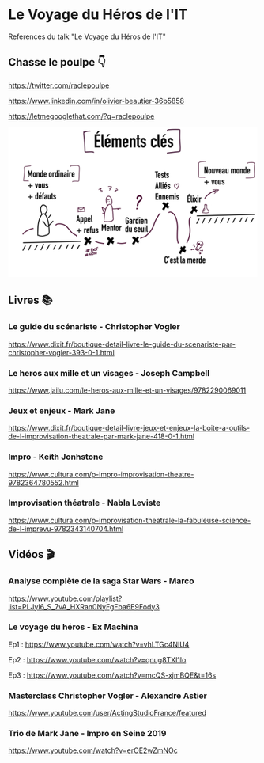 # Le Voyage du Héros de l'IT
References du talk "Le Voyage du Héros de l'IT"

## Chasse le poulpe 👇
https://twitter.com/raclepoulpe

https://www.linkedin.com/in/olivier-beautier-36b5858

https://letmegooglethat.com/?q=raclepoulpe


![Points Clés](https://github.com/raclepoulpe/VoyageDuHerosDelIT/blob/main/Modele.png)

## Livres 📚

### Le guide du scénariste - Christopher Vogler
https://www.dixit.fr/boutique-detail-livre-le-guide-du-scenariste-par-christopher-vogler-393-0-1.html

### Le heros aux mille et un visages - Joseph Campbell
https://www.jailu.com/le-heros-aux-mille-et-un-visages/9782290069011

### Jeux et enjeux - Mark Jane
https://www.dixit.fr/boutique-detail-livre-jeux-et-enjeux-la-boite-a-outils-de-l-improvisation-theatrale-par-mark-jane-418-0-1.html

### Impro - Keith Jonhstone
https://www.cultura.com/p-impro-improvisation-theatre-9782364780552.html

### Improvisation théatrale - Nabla Leviste
https://www.cultura.com/p-improvisation-theatrale-la-fabuleuse-science-de-l-imprevu-9782343140704.html

## Vidéos 🎬

### Analyse complète de la saga Star Wars - Marco
https://www.youtube.com/playlist?list=PLJyl6_S_7vA_HXRan0NyFgFba6E9Fody3

### Le voyage du héros - Ex Machina
Ep1 : https://www.youtube.com/watch?v=vhLTGc4NlU4

Ep2 : https://www.youtube.com/watch?v=qnug8TXl1lo

Ep3 : https://www.youtube.com/watch?v=mcQS-xjmBQE&t=16s

### Masterclass Christopher Vogler - Alexandre Astier
https://www.youtube.com/user/ActingStudioFrance/featured

### Trio de Mark Jane - Impro en Seine 2019
https://www.youtube.com/watch?v=erOE2wZmNOc
